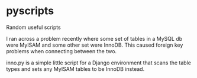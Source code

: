 pyscripts
=========

Random useful scripts

I ran across a problem recently where some set of tables in a MySQL db were
MyISAM and some other set were InnoDB. This caused foreign key problems when
connecting between the two.

inno.py is a simple little script for a Django environment that scans the table
types and sets any MyISAM tables to be InnoDB instead.
